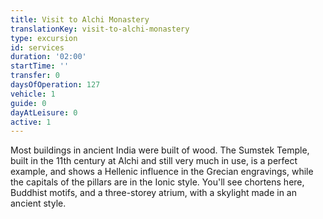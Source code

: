 ```yaml
---
title: Visit to Alchi Monastery
translationKey: visit-to-alchi-monastery
type: excursion
id: services
duration: '02:00'
startTime: ''
transfer: 0
daysOfOperation: 127
vehicle: 1
guide: 0
dayAtLeisure: 0
active: 1
---
```

Most buildings in ancient India were built of wood. The Sumstek Temple, built in the 11th century at Alchi and still very much in use, is a perfect example, and shows a Hellenic influence in the Grecian engravings, while the capitals of the pillars are in the Ionic style. You'll see chortens here, Buddhist motifs, and a three-storey atrium, with a skylight made in an ancient style.
